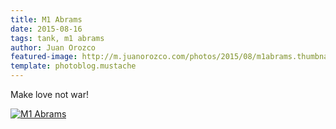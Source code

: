```yaml
---
title: M1 Abrams
date: 2015-08-16
tags: tank, m1 abrams
author: Juan Orozco
featured-image: http://m.juanorozco.com/photos/2015/08/m1abrams.thumbnail.jpg
template: photoblog.mustache
---
```


Make love not war!

<!-- more -->

[![M1 Abrams](http://m.juanorozco.com/photos/2015/08/m1abrams.medium.jpg)](http://m.juanorozco.com/photos/2015/08/m1abrams.large.jpg)
